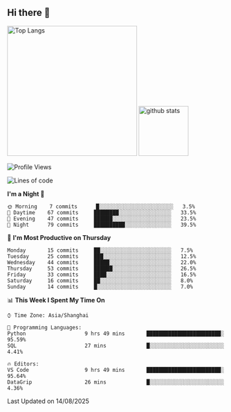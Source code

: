 ## Hi there 👋
<p align="left"> 
  <img alt="Top Langs" height="300px" src="https://github-readme-stats.vercel.app/api/top-langs/?username=Sierraki&layout=compact&show_icons=true&theme=onedark" />
  <a href="https://github.com/Sierraki/LC_Solve">
   <img alt="github stats"height="115px"  src="https://github-readme-stats.vercel.app/api/pin/?username=Sierraki&repo=LC_Solve&theme=onedark&show_icons=true" />
  </a>


<!--START_SECTION:waka-->
![Profile Views](http://img.shields.io/badge/Profile%20Views-0-blue)

![Lines of code](https://img.shields.io/badge/From%20Hello%20World%20I%27ve%20Written-2579%20lines%20of%20code-blue)

**I'm a Night 🦉** 

```text
🌞 Morning    7 commits      █░░░░░░░░░░░░░░░░░░░░░░░░   3.5% 
🌆 Daytime    67 commits     ████████░░░░░░░░░░░░░░░░░   33.5% 
🌃 Evening    47 commits     ██████░░░░░░░░░░░░░░░░░░░   23.5% 
🌙 Night      79 commits     ██████████░░░░░░░░░░░░░░░   39.5%

```
📅 **I'm Most Productive on Thursday** 

```text
Monday       15 commits     ██░░░░░░░░░░░░░░░░░░░░░░░   7.5% 
Tuesday      25 commits     ███░░░░░░░░░░░░░░░░░░░░░░   12.5% 
Wednesday    44 commits     █████░░░░░░░░░░░░░░░░░░░░   22.0% 
Thursday     53 commits     ██████░░░░░░░░░░░░░░░░░░░   26.5% 
Friday       33 commits     ████░░░░░░░░░░░░░░░░░░░░░   16.5% 
Saturday     16 commits     ██░░░░░░░░░░░░░░░░░░░░░░░   8.0% 
Sunday       14 commits     █░░░░░░░░░░░░░░░░░░░░░░░░   7.0%

```


📊 **This Week I Spent My Time On** 

```text
⌚︎ Time Zone: Asia/Shanghai

💬 Programming Languages: 
Python                   9 hrs 49 mins       ████████████████████████░   95.59% 
SQL                      27 mins             █░░░░░░░░░░░░░░░░░░░░░░░░   4.41%

🔥 Editors: 
VS Code                  9 hrs 49 mins       ████████████████████████░   95.64% 
DataGrip                 26 mins             █░░░░░░░░░░░░░░░░░░░░░░░░   4.36%

```


 Last Updated on 14/08/2025
<!--END_SECTION:waka-->
